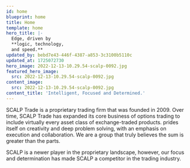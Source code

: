 ```yaml
---
id: home
blueprint: home
title: Home
template: home
hero_title: |-
  Edge, driven by 
  **logic, technology,
  and speed.**
updated_by: bebd7e43-446f-4387-a853-3c3100b5110c
updated_at: 1725072730
hero_image: 2022-12-13-10.29.54-scalp-0092.jpg
featured_hero_image:
  src: 2022-12-13-10.29.54-scalp-0092.jpg
content_image:
  src: 2022-12-13-10.29.54-scalp-0092.jpg
content_title: 'Intelligent, Focused and Determined.'
---
```

SCALP Trade is a proprietary trading firm that was founded in 2009. Over time, SCALP Trade has expanded its core business of options trading to include virtually every asset class of exchange-traded products. prides itself on creativity and deep problem solving, with an emphasis on execution and collaboration. We are a group that truly believes the sum is greater than the parts.

SCALP is a newer player in the proprietary landscape, however, our focus and determination has made SCALP a competitor in the trading industry.